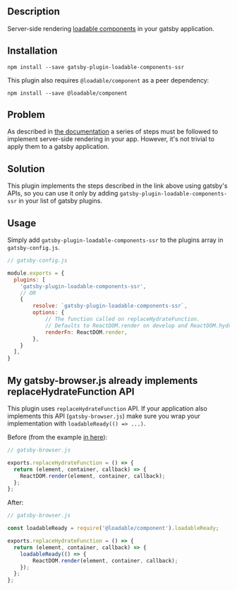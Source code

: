 ## Description

Server-side rendering [loadable components](https://loadable-components.com/) in your gatsby application.

## Installation

`npm install --save gatsby-plugin-loadable-components-ssr`

This plugin also requires `@loadable/component` as a peer dependency:

`npm install --save @loadable/component`

## Problem

As described in [the documentation](https://loadable-components.com/docs/server-side-rendering/) a series of steps 
must be followed to implement server-side rendering in your app. However, it's not trivial to apply them to a gatsby application.

## Solution

This plugin implements the steps described in the link above using gatsby's APIs, so you can use it only by adding 
`gatsby-plugin-loadable-components-ssr` in your list of gatsby plugins.

## Usage

Simply add `gatsby-plugin-loadable-components-ssr` to the plugins array in `gatsby-config.js`.

```javascript
// gatsby-config.js

module.exports = {
  plugins: [
    'gatsby-plugin-loadable-components-ssr',
    // OR
    {
        resolve: `gatsby-plugin-loadable-components-ssr`,
        options: {
            // The function called on replaceHydrateFunction.
            // Defaults to ReactDOM.render on develop and ReactDOM.hydrate on build
            renderFn: ReactDOM.render,
        },
    }
  ],
}
```

## My gatsby-browser.js already implements replaceHydrateFunction API

This plugin uses `replaceHydrateFunction` API. If your application also implements this API (`gatsby-browser.js`)
make sure you wrap your implementation with `loadableReady(() => ...)`. 

Before (from the example [in here](https://www.gatsbyjs.org/docs/browser-apis/#replaceHydrateFunction)):
```javascript
// gatsby-browser.js

exports.replaceHydrateFunction = () => {
  return (element, container, callback) => {
    ReactDOM.render(element, container, callback);
  };
};
```

After:
```javascript
// gatsby-browser.js

const loadableReady = require('@loadable/component').loadableReady;

exports.replaceHydrateFunction = () => {
  return (element, container, callback) => {
    loadableReady(() => {
        ReactDOM.render(element, container, callback);
    });
  };
};
```
